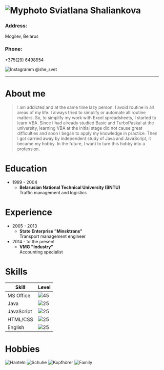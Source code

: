 ![Myphoto](https://github.com/Sweet-ka/Images/blob/main/Myphoto.png) **Sviatlana Shaliankova**
===
### **Address:**  
Mogilev, Belarus  

### **Phone:**  
+375(29) 6498954  

![Instagramm](https://github.com/Sweet-ka/Images/blob/main/Instagramm.jpg) @she_svet  

----
# About me

>I am addicted and at the same time lazy person. I avoid routine in all areas of my life. I always tried to simplify or automate all routine matters. So, to simplify my work with Excel spreadsheets, I started to learn VBA. Since I had already studied Basic and TurboPaskal at the university, learning VBA at the initial stage did not cause great difficulties and soon I began to apply my knowledge in practice. Then I got carried away by independent study of Java and JavaScript, it became my hobby. In the future, I want to turn this hobby into a profession.

# Education

* 1999 - 2004
    * **Belarusian National Technical University (BNTU)**  
Traffic management and logistics

# Experience

* 2005 - 2013
    * **State Enterprise "Minsktrans"**  
Transport management engineer  
* 2014 - to the present
    * **VMG "Industry"**  
Accounting specialist

# Skills
|Skill|Level|
|---|---|
|MS Office|![45](https://github.com/Sweet-ka/Images/blob/main/45.png)|
|Java|![25](https://github.com/Sweet-ka/Images/blob/main/25.png)|
|JavaScript|![25](https://github.com/Sweet-ka/Images/blob/main/25.png)|
|HTML/CSS|![25](https://github.com/Sweet-ka/Images/blob/main/25.png)|
|English|![25](https://github.com/Sweet-ka/Images/blob/main/25.png)|

# Hobbies

![Hanteln](https://github.com/Sweet-ka/Images/blob/main/Hanteln.jpg)
![Schuhe](https://github.com/Sweet-ka/Images/blob/main/Schuhe.jpg)
![Kopfhörer](https://github.com/Sweet-ka/Images/blob/main/Kopfhörer.jpg)
![Family](https://github.com/Sweet-ka/Images/blob/main/Family.jpg)
 
